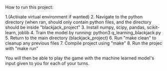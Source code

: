 How to run this project:

1.(Activate virtual environment if wanted)
2. Navigate to the python directory (when ran, should only contain python files, and the directory should be inside "blackjack_project"
3. Install numpy, scipy, pandas, scikit-learn, joblib
4. Train the model by running: python3 q_learning_blackjack.py
5. Return to the main directory (blackjack_project)
6. Run "make clean" to cleanup any previous files
7. Compile project using "make"
8. Run the projec with "make run"

You will then be able to play the game with the machine learned model's input given to you for each of your turns.
